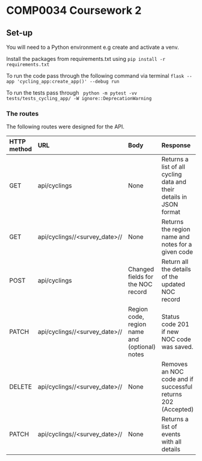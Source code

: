 # COMP0034 Coursework 2

## Set-up

You will need to a Python environment e.g create and activate a venv.

Install the packages from requirements.txt using `pip install -r requirements.txt`

To run the code pass through the following command via terminal `flask --app 'cycling_app:create_app()' --debug run`

To run the tests pass through ` python -m pytest -vv tests/tests_cycling_app/ -W ignore::DeprecationWarning`

### The routes

The following routes were designed for the API.

| HTTP method | URL | Body | Response | Where the data is |
|:---- |:---- |:---- |:---- | :---- |
| GET | api/cyclings | None | Returns a list of all cycling data and their details in JSON format | `prepared_central_london_(area).csv` |
| GET | api/cyclings/<location>/<survey_date>/<time>/<direction> | None | Returns the region name and notes for a given code | `prepared_central_london_(area).csv` |
| POST | api/cyclings | Changed fields for the NOC record| Return all the details of the updated NOC record|`prepared_central_london_(area).csv` | `prepared_central_london_(area).csv` |
| PATCH | api/cyclings/<location>/<survey_date>/<time>/<direction> | Region code, region name and (optional) notes | Status code 201 if new NOC code was saved. | `prepared_central_london_(area).csv` |
| DELETE | api/cyclings/<location>/<survey_date>/<time>/<direction> | None | Removes an NOC code and if successful returns  202 (Accepted) | `prepared_central_london_(area).csv` |
| PATCH | api/cyclings/<location>/<survey_date>/<time>/<direction> | None | Returns a list of events with all details | `prepared_central_london_(area).csv` |
